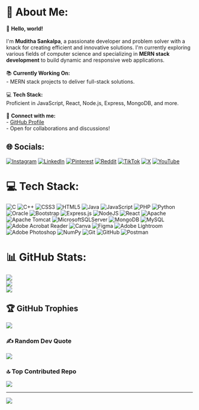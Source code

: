 # 💫 About Me:
👋 **Hello, world!**  <br><br>I'm **Muditha Sankalpa**, a passionate developer and problem solver with a knack for creating efficient and innovative solutions. I'm currently exploring various fields of computer science and specializing in **MERN stack development** to build dynamic and responsive web applications.  <br><br>📚 **Currently Working On:**  <br>- MERN stack projects to deliver full-stack solutions.  <br><br>💻 **Tech Stack:**  <br>Proficient in JavaScript, React, Node.js, Express, MongoDB, and more.  <br><br>🔗 **Connect with me:**  <br>- [GitHub Profile](https://github.com/Muditha-Sankalpa)  <br>- Open for collaborations and discussions!  


## 🌐 Socials:
[![Instagram](https://img.shields.io/badge/Instagram-%23E4405F.svg?logo=Instagram&logoColor=white)](https://instagram.com/muditha_____) [![LinkedIn](https://img.shields.io/badge/LinkedIn-%230077B5.svg?logo=linkedin&logoColor=white)](https://linkedin.com/in/muditha-kandewatta) [![Pinterest](https://img.shields.io/badge/Pinterest-%23E60023.svg?logo=Pinterest&logoColor=white)](https://pinterest.com/Mudithasankalpa) [![Reddit](https://img.shields.io/badge/Reddit-%23FF4500.svg?logo=Reddit&logoColor=white)](https://reddit.com/user/MudithaHawk) [![TikTok](https://img.shields.io/badge/TikTok-%23000000.svg?logo=TikTok&logoColor=white)](https://tiktok.com/@muditha_s) [![X](https://img.shields.io/badge/X-black.svg?logo=X&logoColor=white)](https://x.com/Muditha2003) [![YouTube](https://img.shields.io/badge/YouTube-%23FF0000.svg?logo=YouTube&logoColor=white)](https://youtube.com/@mudithasankalpa3989) 

# 💻 Tech Stack:
![C](https://img.shields.io/badge/c-%2300599C.svg?style=for-the-badge&logo=c&logoColor=white) ![C++](https://img.shields.io/badge/c++-%2300599C.svg?style=for-the-badge&logo=c%2B%2B&logoColor=white) ![CSS3](https://img.shields.io/badge/css3-%231572B6.svg?style=for-the-badge&logo=css3&logoColor=white) ![HTML5](https://img.shields.io/badge/html5-%23E34F26.svg?style=for-the-badge&logo=html5&logoColor=white) ![Java](https://img.shields.io/badge/java-%23ED8B00.svg?style=for-the-badge&logo=openjdk&logoColor=white) ![JavaScript](https://img.shields.io/badge/javascript-%23323330.svg?style=for-the-badge&logo=javascript&logoColor=%23F7DF1E) ![PHP](https://img.shields.io/badge/php-%23777BB4.svg?style=for-the-badge&logo=php&logoColor=white) ![Python](https://img.shields.io/badge/python-3670A0?style=for-the-badge&logo=python&logoColor=ffdd54) ![Oracle](https://img.shields.io/badge/Oracle-F80000?style=for-the-badge&logo=oracle&logoColor=white) ![Bootstrap](https://img.shields.io/badge/bootstrap-%238511FA.svg?style=for-the-badge&logo=bootstrap&logoColor=white) ![Express.js](https://img.shields.io/badge/express.js-%23404d59.svg?style=for-the-badge&logo=express&logoColor=%2361DAFB) ![NodeJS](https://img.shields.io/badge/node.js-6DA55F?style=for-the-badge&logo=node.js&logoColor=white) ![React](https://img.shields.io/badge/react-%2320232a.svg?style=for-the-badge&logo=react&logoColor=%2361DAFB) ![Apache](https://img.shields.io/badge/apache-%23D42029.svg?style=for-the-badge&logo=apache&logoColor=white) ![Apache Tomcat](https://img.shields.io/badge/apache%20tomcat-%23F8DC75.svg?style=for-the-badge&logo=apache-tomcat&logoColor=black) ![MicrosoftSQLServer](https://img.shields.io/badge/Microsoft%20SQL%20Server-CC2927?style=for-the-badge&logo=microsoft%20sql%20server&logoColor=white) ![MongoDB](https://img.shields.io/badge/MongoDB-%234ea94b.svg?style=for-the-badge&logo=mongodb&logoColor=white) ![MySQL](https://img.shields.io/badge/mysql-4479A1.svg?style=for-the-badge&logo=mysql&logoColor=white) ![Adobe Acrobat Reader](https://img.shields.io/badge/Adobe%20Acrobat%20Reader-EC1C24.svg?style=for-the-badge&logo=Adobe%20Acrobat%20Reader&logoColor=white) ![Canva](https://img.shields.io/badge/Canva-%2300C4CC.svg?style=for-the-badge&logo=Canva&logoColor=white) ![Figma](https://img.shields.io/badge/figma-%23F24E1E.svg?style=for-the-badge&logo=figma&logoColor=white) ![Adobe Lightroom](https://img.shields.io/badge/Adobe%20Lightroom-31A8FF.svg?style=for-the-badge&logo=Adobe%20Lightroom&logoColor=white) ![Adobe Photoshop](https://img.shields.io/badge/adobe%20photoshop-%2331A8FF.svg?style=for-the-badge&logo=adobe%20photoshop&logoColor=white) ![NumPy](https://img.shields.io/badge/numpy-%23013243.svg?style=for-the-badge&logo=numpy&logoColor=white) ![Git](https://img.shields.io/badge/git-%23F05033.svg?style=for-the-badge&logo=git&logoColor=white) ![GitHub](https://img.shields.io/badge/github-%23121011.svg?style=for-the-badge&logo=github&logoColor=white) ![Postman](https://img.shields.io/badge/Postman-FF6C37?style=for-the-badge&logo=postman&logoColor=white)
# 📊 GitHub Stats:
![](https://github-readme-stats.vercel.app/api?username=Muditha-Sankalpa&theme=dark&hide_border=false&include_all_commits=false&count_private=false)<br/>
![](https://github-readme-streak-stats.herokuapp.com/?user=Muditha-Sankalpa&theme=dark&hide_border=false)<br/>
![](https://github-readme-stats.vercel.app/api/top-langs/?username=Muditha-Sankalpa&theme=dark&hide_border=false&include_all_commits=false&count_private=false&layout=compact)

## 🏆 GitHub Trophies
![](https://github-profile-trophy.vercel.app/?username=Muditha-Sankalpa&theme=radical&no-frame=false&no-bg=false&margin-w=4)

### ✍️ Random Dev Quote
![](https://quotes-github-readme.vercel.app/api?type=horizontal&theme=radical)

### 🔝 Top Contributed Repo
![](https://github-contributor-stats.vercel.app/api?username=Muditha-Sankalpa&limit=5&theme=dark&combine_all_yearly_contributions=true)

---
[![](https://visitcount.itsvg.in/api?id=Muditha-Sankalpa&icon=0&color=0)](https://visitcount.itsvg.in)

<!-- Proudly created with GPRM ( https://gprm.itsvg.in ) -->
